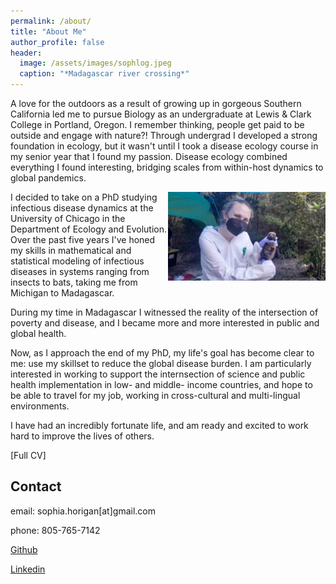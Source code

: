 ```yaml
---
permalink: /about/
title: "About Me"
author_profile: false
header:
  image: /assets/images/sophlog.jpeg
  caption: "*Madagascar river crossing*"
---
```


A love for the outdoors as a result of growing up in gorgeous Southern California led me to pursue Biology as an undergraduate at Lewis & Clark College in Portland, Oregon. I remember thinking, people get paid to be outside and engage with nature?! Through undergrad I developed a strong foundation in ecology, but it wasn't until I took a disease ecology course in my senior year that I found my passion. Disease ecology combined everything I found interesting, bridging scales from within-host dynamics to global pandemics. 

<img align="right" width="50%" margin-left="20px" src="/assets/images/sophbat.jpeg">

I decided to take on a PhD studying infectious disease dynamics at the University of Chicago in the Department of Ecology and Evolution. Over the past five years I've honed my skills in mathematical and statistical modeling of infectious diseases in systems ranging from insects to bats, taking me from Michigan to Madagascar. 

During my time in Madagascar I witnessed the reality of the intersection of poverty and disease, and I became more and more interested in public and global health. 

Now, as I approach the end of my PhD, my life's goal has become clear to me: use my skillset to reduce the global disease burden. I am particularly interested in working to support the internsection of science and public health implementation in low- and middle- income countries, and hope to be able to travel for my job, working in cross-cultural and multi-lingual environments. 

I have had an incredibly fortunate life, and am ready and excited to work hard to improve the lives of others.

[Full CV]

## Contact
email: sophia.horigan[at]gmail.com

phone: 805-765-7142

[Github](https://github.com/sophiahorigan)

[Linkedin](https://www.linkedin.com/in/sophia-horigan-01a812237/)






